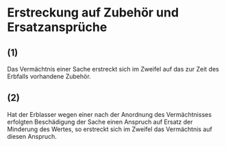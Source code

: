 # Erstreckung auf Zubehör und Ersatzansprüche



## (1)

 Das Vermächtnis einer Sache erstreckt sich im Zweifel auf das zur Zeit des Erbfalls vorhandene Zubehör.

## (2)

 Hat der Erblasser wegen einer nach der Anordnung des Vermächtnisses erfolgten Beschädigung der Sache einen Anspruch auf Ersatz der Minderung des Wertes, so erstreckt sich im Zweifel das Vermächtnis auf diesen Anspruch. 

